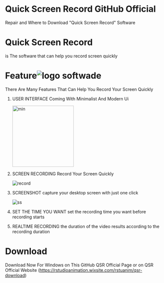 # Quick Screen Record GitHub Official
Repair and Where to Download "Quick Screen Record" Software

# Quick Screen Record
is The software that can help you record screen quickly



# Feature![logo softwade](https://user-images.githubusercontent.com/87744449/126456909-6b4b0bff-9ea9-4d33-8438-3e3f32ed8de9.png)

There Are Many Features That Can Help You Record Your Screen Quickly

1. USER INTERFACE
   Coming With Minimalist And Modern Ui
   
   
   <img width="200" alt="min" src="https://user-images.githubusercontent.com/87744449/126435965-237d6b60-2295-4a5a-897c-663006f969fc.PNG">

2. SCREEN RECORDING
   Record Your Screen Quickly
   
   
   ![record](https://user-images.githubusercontent.com/87744449/126436227-daa02fa8-9c83-44a6-93b0-69e057e83d37.png)

3. SCREENSHOT 
   capture your desktop screen with just one click
   
   
   ![ss](https://user-images.githubusercontent.com/87744449/126436537-f908684b-0d82-4115-8a56-f98a70939067.png)

4. SET THE TIME YOU WANT 
   set the recording time you want before recording starts
   
   
5. REALTIME RECORDING
   the duration of the video results according to the recording duration
   
   
   
   
# Download

Download Now For Windows on This GitHub QSR Official Page or on QSR Official Website (https://rstudioanimation.wixsite.com/rstuanim/qsr-download)
